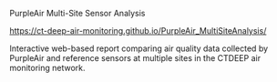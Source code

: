 PurpleAir Multi-Site Sensor Analysis

https://ct-deep-air-monitoring.github.io/PurpleAir_MultiSiteAnalysis/

Interactive web-based report comparing air quality data collected by PurpleAir and reference sensors at multiple sites in the CTDEEP air monitoring network.
